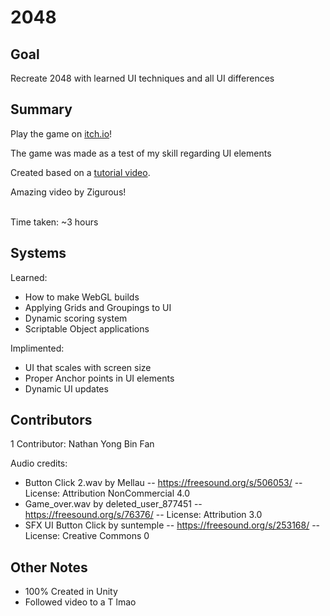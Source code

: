 # 2048

## Goal
Recreate 2048 with learned UI techniques and all UI differences

## Summary
Play the game on [itch.io](https://steamedbunsstudios.itch.io/2048-rip-off)!

The game was made as a test of my skill regarding UI elements

Created based on a [tutorial video](https://www.youtube.com/watch?v=4NFZwPhqeRs).

Amazing video by Zigurous!

<br>
Time taken: ~3 hours

## Systems
Learned:
- How to make WebGL builds
- Applying Grids and Groupings to UI
- Dynamic scoring system
- Scriptable Object applications

Implimented:
- UI that scales with screen size
- Proper Anchor points in UI elements
- Dynamic UI updates

## Contributors
1 Contributor: Nathan Yong Bin Fan

Audio credits:
- Button Click 2.wav by Mellau -- https://freesound.org/s/506053/ -- License: Attribution NonCommercial 4.0
- Game_over.wav by deleted_user_877451 -- https://freesound.org/s/76376/ -- License: Attribution 3.0
- SFX UI Button Click by suntemple -- https://freesound.org/s/253168/ -- License: Creative Commons 0

## Other Notes
- 100% Created in Unity
- Followed video to a T lmao
